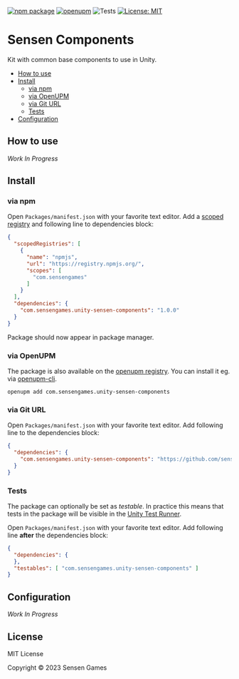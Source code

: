 [![npm package](https://img.shields.io/npm/v/com.sensengames.unity-sensen-components)](https://www.npmjs.com/package/com.sensengames.unity-sensen-components)
[![openupm](https://img.shields.io/npm/v/com.sensengames.unity-sensen-components?label=openupm&registry_uri=https://package.openupm.com)](https://openupm.com/packages/com.sensengames.unity-sensen-components/)
![Tests](https://github.com/sensengames/unity-sensen-components/workflows/Tests/badge.svg)
[![License: MIT](https://img.shields.io/badge/License-MIT-green.svg)](https://opensource.org/licenses/MIT)

# Sensen Components

Kit with common base components to use in Unity.

- [How to use](#how-to-use)
- [Install](#install)
  - [via npm](#via-npm)
  - [via OpenUPM](#via-openupm)
  - [via Git URL](#via-git-url)
  - [Tests](#tests)
- [Configuration](#configuration)

<!-- toc -->

## How to use

*Work In Progress*

## Install

### via npm

Open `Packages/manifest.json` with your favorite text editor. Add a [scoped registry](https://docs.unity3d.com/Manual/upm-scoped.html) and following line to dependencies block:
```json
{
  "scopedRegistries": [
    {
      "name": "npmjs",
      "url": "https://registry.npmjs.org/",
      "scopes": [
        "com.sensengames"
      ]
    }
  ],
  "dependencies": {
    "com.sensengames.unity-sensen-components": "1.0.0"
  }
}
```
Package should now appear in package manager.

### via OpenUPM

The package is also available on the [openupm registry](https://openupm.com/packages/com.sensengames.unity-sensen-components). You can install it eg. via [openupm-cli](https://github.com/openupm/openupm-cli).

```
openupm add com.sensengames.unity-sensen-components
```

### via Git URL

Open `Packages/manifest.json` with your favorite text editor. Add following line to the dependencies block:
```json
{
  "dependencies": {
    "com.sensengames.unity-sensen-components": "https://github.com/sensengames/unity-sensen-components.git"
  }
}
```

### Tests

The package can optionally be set as *testable*.
In practice this means that tests in the package will be visible in the [Unity Test Runner](https://docs.unity3d.com/2017.4/Documentation/Manual/testing-editortestsrunner.html).

Open `Packages/manifest.json` with your favorite text editor. Add following line **after** the dependencies block:
```json
{
  "dependencies": {
  },
  "testables": [ "com.sensengames.unity-sensen-components" ]
}
```

## Configuration

*Work In Progress*

## License

MIT License

Copyright © 2023 Sensen Games
